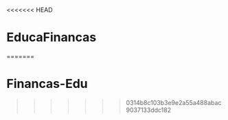 <<<<<<< HEAD
# EducaFinancas
=======
# Financas-Edu
>>>>>>> 0314b8c103b3e9e2a55a488abac9037133ddc182
